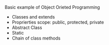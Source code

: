 Basic example of Object Orieted Programming

- Classes and extends
- Proprierties scope: public, protected, private
- Abstract Class
- Static
- Chain of class methods

